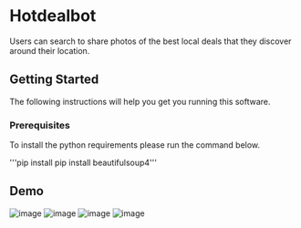 # Hotdealbot

Users can search to share photos of the best local deals that they discover around their location.
## Getting Started

The following instructions will help you get you running this software.

### Prerequisites

To install the python requirements please run the command below.

'''pip install pip install beautifulsoup4'''

## Demo

![image](https://user-images.githubusercontent.com/52568892/97361598-c2955300-186d-11eb-96ab-fd97e404a0e2.png)
![image](https://user-images.githubusercontent.com/52568892/97361490-9aa5ef80-186d-11eb-8e04-4b51eea3a2ce.png)
![image](https://user-images.githubusercontent.com/52568892/97361796-17d16480-186e-11eb-9b56-6d3f1cadf9e3.png)
![image](https://user-images.githubusercontent.com/52568892/97361988-5bc46980-186e-11eb-8eb2-087db695bf8a.png)
